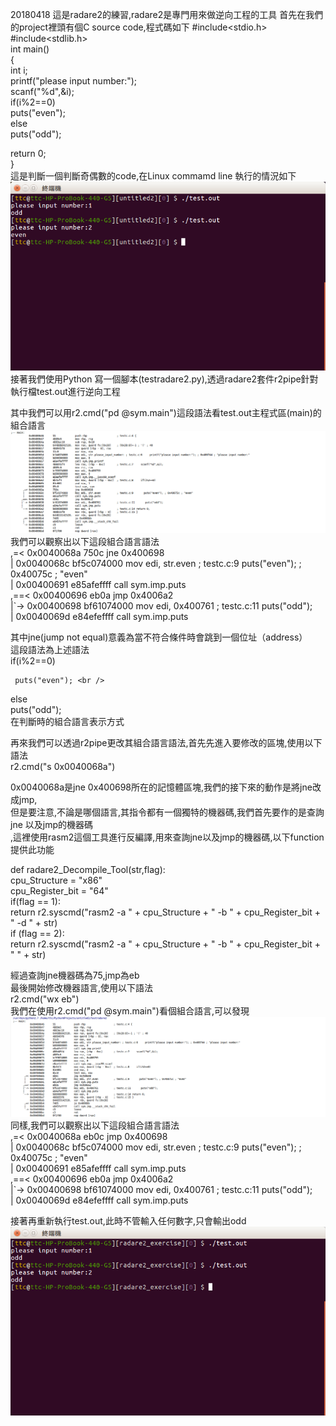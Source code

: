 20180418
這是radare2的練習,radare2是專門用來做逆向工程的工具
首先在我們的project裡頭有個C source code,程式碼如下
#include<stdio.h><br />
#include<stdlib.h><br />
int main()<br />
{<br />
    int i;<br />
    printf("please input number:");<br />
    scanf("%d",&i);<br />
    if(i%2==0)<br />
      puts("even");<br />
    else<br />
      puts("odd");<br />


return 0;<br />
}<br />
這是判斷一個判斷奇偶數的code,在Linux commamd line 執行的情況如下
<br />
<img src="https://github.com/parkmftsai/Radare2_Exercise/blob/master/image/picture1.png" align=left/>
<br />
接著我們使用Python 寫一個腳本(testradare2.py),透過radare2套件r2pipe針對執行檔test.out進行逆向工程<br />

其中我們可以用r2.cmd("pd @sym.main")這段語法看test.out主程式區(main)的組合語言
<br />
<img src="https://github.com/parkmftsai/Radare2_Exercise/blob/master/image/picture2.png" align=left/>
<br />
我們可以觀察出以下這段組合語言語法
<br />
        ,=< 0x0040068a      750c           jne 0x400698<br />
        |   0x0040068c      bf5c074000     mov edi, str.even           ; testc.c:9       puts("even"); ; 0x40075c ; "even"<br />
        |   0x00400691      e85afeffff     call sym.imp.puts<br />
       ,==< 0x00400696      eb0a           jmp 0x4006a2<br />
       |`-> 0x00400698      bf61074000     mov edi, 0x400761           ; testc.c:11       puts("odd");<br />
       |    0x0040069d      e84efeffff     call sym.imp.puts<br />

其中jne(jump not equal)意義為當不符合條件時會跳到一個位址（address）<br />
這段語法為上述語法<br />
if(i%2==0)  <br />

     puts("even"); <br />
      
else <br />
     puts("odd");
      <br />
在判斷時的組合語言表示方式<br />

再來我們可以透過r2pipe更改其組合語言語法,首先先進入要修改的區塊,使用以下語法<br />
r2.cmd("s 0x0040068a")<br />

0x0040068a是jne 0x400698所在的記憶體區塊,我們的接下來的動作是將jne改成jmp,<br />
但是要注意,不論是哪個語言,其指令都有一個獨特的機器碼,我們首先要作的是查詢jne 以及jmp的機器碼<br />
,這裡使用rasm2這個工具進行反編譯,用來查詢jne以及jmp的機器碼,以下function提供此功能<br />

def radare2_Decompile_Tool(str,flag):<br />
    cpu_Structure = "x86"<br />
    cpu_Register_bit = "64"<br />
    if(flag == 1):<br />
        return r2.syscmd("rasm2 -a " + cpu_Structure + " -b " + cpu_Register_bit + " -d " + str)<br />
    if (flag == 2):<br />
        return r2.syscmd("rasm2 -a " + cpu_Structure + " -b " + cpu_Register_bit + " " + str)<br />

經過查詢jne機器碼為75,jmp為eb<br />
最後開始修改機器語言,使用以下語法<br />
r2.cmd("wx eb")<br />
我們在使用r2.cmd("pd @sym.main")看個組合語言,可以發現<br />
<img src="https://github.com/parkmftsai/Radare2_Exercise/blob/master/image/picture3.png" align=left/><br />
同樣,我們可以觀察出以下這段組合語言語法<br />
        ,=< 0x0040068a      eb0c           jmp 0x400698<br />
        |   0x0040068c      bf5c074000     mov edi, str.even           ; testc.c:9       puts("even"); ; 0x40075c ; "even"<br />
        |   0x00400691      e85afeffff     call sym.imp.puts<br />
       ,==< 0x00400696      eb0a           jmp 0x4006a2<br />
       |`-> 0x00400698      bf61074000     mov edi, 0x400761           ; testc.c:11       puts("odd");<br />
       |    0x0040069d      e84efeffff     call sym.imp.puts<br />

接著再重新執行test.out,此時不管輸入任何數字,只會輸出odd<br />
<img src="https://github.com/parkmftsai/Radare2_Exercise/blob/master/image/picture4.png" align=left/><br />
